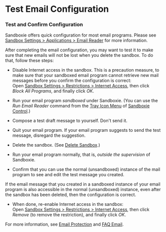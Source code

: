 # Test Email Configuration

### Test and Confirm Configuration

Sandboxie offers quick configuration for most email programs. Please see [Sandbox Settings > Applications > Email Reader](ApplicationsSettings#email) for more information.

After completing the email configuration, you may want to test it to make sure that new emails will not be lost when you delete the sandbox. To do that, follow these steps:

*   Disable Internet access in the sandbox. This is a precaution measure, to make sure that your sandboxed email program cannot retrieve new mail messages before you confirm the configuration is correct:  
    Open [Sandbox Settings > Restrictions > Internet Access](RestrictionsSettings#internet), then click _Block All Programs_, and finally click _OK_.

*   Run your email program _sandboxed_ under Sandboxie. (You can use the _Run Email Reader_ command from the [Tray Icon Menu](TrayIconMenu) of [Sandboxie Control](SandboxieControl).)

*   Compose a test draft message to yourself. Don't send it.

*   Quit your email program. If your email program suggests to send the test message, disregard the suggestion.

*   Delete the sandbox. (See [Delete Sandbox](DeleteSandbox).)

*   Run your email program normally, that is, _outside the supervision_ of Sandboxie.

*   Confirm that you can use the normal (unsandboxed) instance of the mail program to see and edit the test message you created.


If the email message that you created in a sandboxed instance of your email program is also accessible in the normal (unsandboxed) instance, even after the sandbox has been deleted, then the configuration is correct.

*   When done, re-enable Internet access in the sandbox:  
    Open [Sandbox Settings > Restrictions > Internet Access](RestrictionsSettings#internet), then click _Remove_ (to remove the restriction), and finally click _OK_.

For more information, see [Email Protection](EmailProtection) and [FAQ Email](FAQ_Email).
